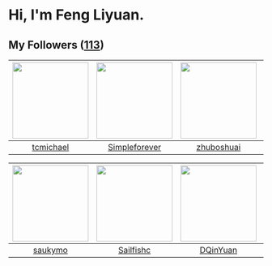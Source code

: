 # Hi, I'm Feng Liyuan.

## My Followers ([113](https://github.com/SunRunAway?tab=followers))

| <img src="https://avatars.githubusercontent.com/u/1506474?v=4" width="150" height="150" /> | <img src="https://avatars.githubusercontent.com/u/26863652?v=4" width="150" height="150" /> | <img src="https://avatars.githubusercontent.com/u/10694566?v=4" width="150" height="150" /> | <img src="https://avatars.githubusercontent.com/u/18233711?v=4" width="150" height="150" /> |
| :----------------------------------------------------------------------------------------: | :-----------------------------------------------------------------------------------------: | :-----------------------------------------------------------------------------------------: | :-----------------------------------------------------------------------------------------: |
|                          [tcmichael](https://github.com/tcmichael)                         |                      [Simpleforever](https://github.com/Simpleforever)                      |                         [zhuboshuai](https://github.com/zhuboshuai)                         |                        [justStarNew](https://github.com/justStarNew)                        |

| <img src="https://avatars.githubusercontent.com/u/5670704?v=4" width="150" height="150" /> | <img src="https://avatars.githubusercontent.com/u/13750989?v=4" width="150" height="150" /> | <img src="https://avatars.githubusercontent.com/u/23725000?v=4" width="150" height="150" /> | <img src="https://avatars.githubusercontent.com/u/5827851?v=4" width="150" height="150" /> |
| :----------------------------------------------------------------------------------------: | :-----------------------------------------------------------------------------------------: | :-----------------------------------------------------------------------------------------: | :----------------------------------------------------------------------------------------: |
|                            [saukymo](https://github.com/saukymo)                           |                          [Sailfishc](https://github.com/Sailfishc)                          |                           [DQinYuan](https://github.com/DQinYuan)                           |                          [sarahsumm](https://github.com/sarahsumm)                         |